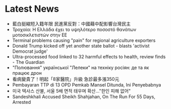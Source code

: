 # Latest News
-  藍白挺縮短入籍年限 民進黨反對：中國藉中配影響台灣民主
-  Τροχαία: H Ελλάδα έχει το υψηλότερο ποσοστό θανάτων μοτοσικλετιστών στην ΕΕ
-  Terminal problems causing "pain" for regional agriculture exporters
-  Donald Trump kicked off yet another state ballot - blasts 'activist Democrat judge'
-  Ultra-processed food linked to 32 harmful effects to health, review finds - The Guardian
-  "Полювання" української "Лелеки" на техніку росіян: де та як працює дрон
-  看病變貴了！明起「8家醫院」升級 急診最多漲350元
-  Pembayaran TTP di 13 OPD Pemkab Mansel Ditunda, Ini Penyebabnya
-  미국 텍사스 산불, 서울 5배 면적 태우며 확산…"한인 피해 없어"
-  Sandeshkhali Accused Sheikh Shahjahan, On The Run For 55 Days, Arrested
